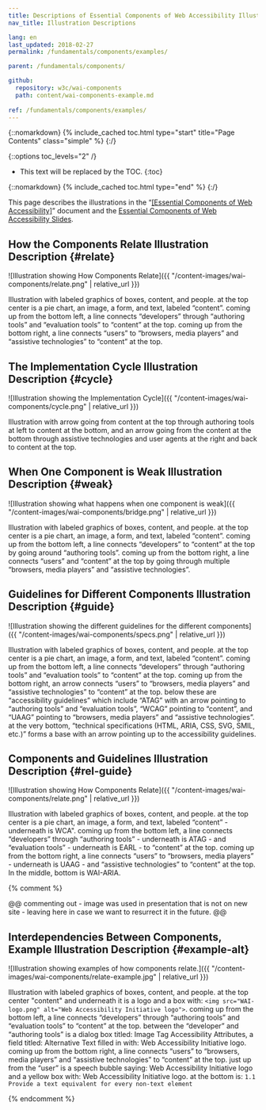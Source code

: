 ```yaml
---
title: Descriptions of Essential Components of Web Accessibility Illustrations
nav_title: Illustration Descriptions

lang: en
last_updated: 2018-02-27
permalink: /fundamentals/components/examples/

parent: /fundamentals/components/

github:
  repository: w3c/wai-components
  path: content/wai-components-example.md
  
ref: /fundamentals/components/examples/  
---
```


{::nomarkdown}
{% include_cached toc.html type="start" title="Page Contents" class="simple" %}
{:/}

{::options toc_levels="2" /}

-   This text will be replaced by the TOC.
{:toc}

{::nomarkdown}
{% include_cached toc.html type="end" %}
{:/}

This page describes the illustrations in the “[[Essential Components of Web Accessibility]](/standards/components/)” document and the [Essential Components of Web Accessibility Slides](http://www.w3.org/WAI/intro/components-slides).

## How the Components Relate Illustration Description {#relate}

![Illustration showing How Components Relate]({{ "/content-images/wai-components/relate.png" | relative_url }})

Illustration with labeled graphics of boxes, content, and people. at the top center is a pie chart, an image, a form, and text, labeled “content”. coming up from the bottom left, a line connects “developers” through “authoring tools” and “evaluation tools” to “content” at the top. coming up from the bottom right, a line connects “users” to “browsers, media players” and “assistive technologies” to “content” at the top.

## The Implementation Cycle Illustration Description {#cycle}

![Illustration showing the Implementation Cycle]({{ "/content-images/wai-components/cycle.png" | relative_url }})

Illustration with arrow going from content at the top through authoring tools at left to content at the bottom, and an arrow going from the content at the bottom through assistive technologies and user agents at the right and back to content at the top.

## When One Component is Weak Illustration Description {#weak}

![Illustration showing what happens when one component is
weak]({{ "/content-images/wai-components/bridge.png" | relative_url }})

Illustration with labeled graphics of boxes, content, and people. at the top center is a pie chart, an image, a form, and text, labeled “content”. coming up from the bottom left, a line connects “developers” to “content” at the top by going around “authoring tools”. coming up from the bottom right, a line connects “users” and “content” at the top by going through multiple “browsers, media players” and “assistive technologies”.

## Guidelines for Different Components Illustration Description {#guide}

![Illustration showing the different guidelines for the different
components]({{ "/content-images/wai-components/specs.png" | relative_url }})

Illustration with labeled graphics of boxes, content, and people. at the top center is a pie chart, an image, a form, and text, labeled “content”. coming up from the bottom left, a line connects “developers” through “authoring tools” and “evaluation tools” to “content” at the top. coming up from the bottom right, an arrow connects “users” to “browsers, media players” and “assistive technologies” to “content” at the top. below these are “accessibility guidelines” which include “ATAG” with an arrow pointing to “authoring tools” and “evaluation tools”, “WCAG” pointing to “content”, and “UAAG” pointing to “browsers, media players” and “assistive technologies”. at the very bottom, “technical specifications (HTML, ARIA, CSS, SVG, SMIL, etc.)” forms a base with an arrow pointing up to the accessibility guidelines.

## Components and Guidelines Illustration Description {#rel-guide}

![Illustration showing How Components
Relate]({{ "/content-images/wai-components/relate.png" | relative_url }})

Illustration with labeled graphics of boxes, content, and people. at the top center is a pie chart, an image, a form, and text, labeled “content” - underneath is WCA". coming up from the bottom left, a line connects “developers” through “authoring tools” - underneath is ATAG - and “evaluation tools” - underneath is EARL - to “content” at the top. coming up from the bottom right, a line connects “users” to “browsers, media players” - underneath is UAAG - and “assistive technologies” to “content” at the top. In the middle, bottom is WAI-ARIA.

{% comment %}

@@ commenting out - image was used in presentation that is not on new site - leaving here in case we want to resurrect it in the future. @@

## Interdependencies Between Components, Example Illustration Description {#example-alt}

![Illustration showing examples of how components
relate.]({{ "/content-images/wai-components/relate-example.jpg" | relative_url }})

Illustration with labeled graphics of boxes, content, and people. at the top center "content" and underneath it is a logo and a box with: `<img src="WAI-logo.png" alt="Web Accessibility Initiative logo">`. coming up from the bottom left, a line connects “developers” through “authoring tools” and “evaluation tools” to “content” at the top. between the “developer” and “authoring tools” is a dialog box titled: Image Tag Accessibility Attributes, a field titled: Alternative Text filled in with: Web Accessibility Initiative logo. coming up from the bottom right, a line connects “users” to “browsers, media players” and “assistive technologies” to “content” at the top. just up from the “user” is a speech bubble saying: Web Accessibility Initiative logo and a yellow box with: Web Accessibility Initiative logo. at the bottom is: `1.1 Provide a text equivalent for every non-text element` 

{% endcomment %}
